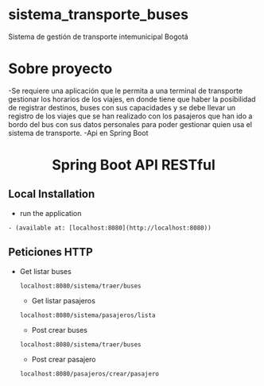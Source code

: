 # sistema_transporte_buses
Sistema de gestión de transporte intemunicipal Bogotá

# Sobre proyecto
-Se requiere una aplicación que le permita a una terminal de transporte gestionar los horarios de los viajes, en donde tiene que haber la posibilidad de registrar destinos, buses con sus capacidades y se debe llevar un registro de los viajes que se han realizado con los pasajeros que han ido a bordo del bus con sus datos personales para poder gestionar quien usa el sistema de transporte.
-Api en Spring Boot

<h1 align="center">Spring Boot API RESTful</h1>


## Local Installation

- run the application  

 ```
- (available at: [localhost:8080](http://localhost:8080))
  ```

## Peticiones HTTP

- Get listar buses

  ```
  localhost:8080/sistema/traer/buses
  ```
  - Get listar pasajeros
  ```
  localhost:8080/sistema/pasajeros/lista
  ```
  - Post crear buses

  ```
  localhost:8080/sistema/traer/buses
  ```
  - Post crear pasajero
  ```
  localhost:8080/pasajeros/crear/pasajero
  
  ```




